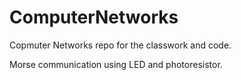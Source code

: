# ComputerNetworks

Copmuter Networks repo for the classwork and code.

Morse communication using LED and photoresistor. 
